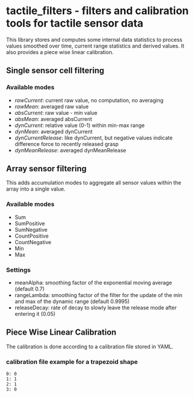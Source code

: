 # tactile_filters - filters and calibration tools for tactile sensor data

This library stores and computes some internal data statistics to process values smoothed over time, current range statistics and derived values.
It also provides a piece wise linear calibration.

## Single sensor cell filtering

### Available modes

* *rawCurrent*: current raw value, no computation, no averaging
* *rawMean*: averaged raw value
* *absCurrent*: raw value - min value
* *absMean*: averaged absCurrent
* *dynCurrent*: relative value (0-1) within min-max range
* *dynMean*: averaged dynCurrent
* *dynCurrentRelease*: like dynCurrent, but negative values indicate difference force to recently released grasp
* *dynMeanRelease*: averaged dynMeanRelease

## Array sensor filtering

This adds accumulation modes to aggregate all sensor values within the array into a single value.

### Available modes

* Sum
* SumPositive
* SumNegative
* CountPositive
* CountNegative
* Min
* Max

### Settings

* meanAlpha: smoothing factor of the exponential moving average (default 0.7)
* rangeLambda: smoothing factor of the filter for the update of the min and max of the dynamic range (default 0.9995)
* releaseDecay: rate of decay to slowly leave the release mode after entering it (0.05)

## Piece Wise Linear Calibration

The calibration is done according to a calibration file stored in YAML.

### calibration file example for a trapezoid shape

```
0: 0
1: 1
2: 1
3: 0
```
